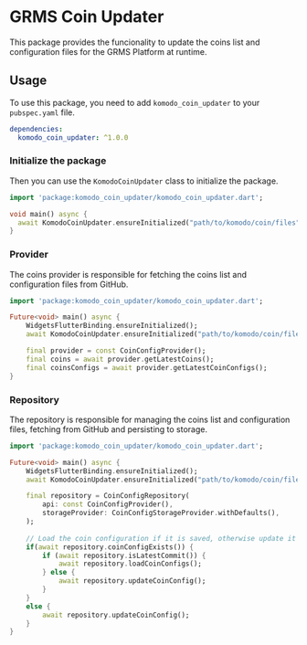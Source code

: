 # GRMS Coin Updater

This package provides the funcionality to update the coins list and configuration files for the GRMS Platform at runtime.

## Usage

To use this package, you need to add `komodo_coin_updater` to your `pubspec.yaml` file.

```yaml
dependencies:
  komodo_coin_updater: ^1.0.0
```

### Initialize the package

Then you can use the `KomodoCoinUpdater` class to initialize the package.

```dart
import 'package:komodo_coin_updater/komodo_coin_updater.dart';

void main() async {
  await KomodoCoinUpdater.ensureInitialized("path/to/komodo/coin/files");
}
```

### Provider

The coins provider is responsible for fetching the coins list and configuration files from GitHub.

```dart
import 'package:komodo_coin_updater/komodo_coin_updater.dart';

Future<void> main() async {
    WidgetsFlutterBinding.ensureInitialized();
    await KomodoCoinUpdater.ensureInitialized("path/to/komodo/coin/files");

    final provider = const CoinConfigProvider();
    final coins = await provider.getLatestCoins();
    final coinsConfigs = await provider.getLatestCoinConfigs();
}
```

### Repository

The repository is responsible for managing the coins list and configuration files, fetching from GitHub and persisting to storage.

```dart
import 'package:komodo_coin_updater/komodo_coin_updater.dart';

Future<void> main() async {
    WidgetsFlutterBinding.ensureInitialized();
    await KomodoCoinUpdater.ensureInitialized("path/to/komodo/coin/files");

    final repository = CoinConfigRepository(
        api: const CoinConfigProvider(),
        storageProvider: CoinConfigStorageProvider.withDefaults(),
    ); 
    
    // Load the coin configuration if it is saved, otherwise update it 
    if(await repository.coinConfigExists()) {
        if (await repository.isLatestCommit()) {
            await repository.loadCoinConfigs();
        } else {
            await repository.updateCoinConfig();
        }
    }
    else {
        await repository.updateCoinConfig();
    }
}
```
